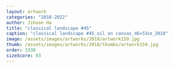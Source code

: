```yaml
---
layout: artwork
categories: "2018-2022"
author: Jihoon Ha
title: "classical landscape #45"
caption: "classical landscape #45_oil on canvas_46×53㎝_2018"
image: /assets/images/artworks/2018/artwork159.jpg
thumb: /assets/images/artworks/2018/thumbs/artwork159.jpg
order: 3330
sizeScore: 03
---
```

